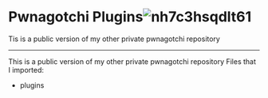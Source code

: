# Pwnagotchi Plugins![nh7c3hsqdlt61](https://user-images.githubusercontent.com/79835819/116105944-16181a80-a6b2-11eb-8525-76a5a0755cb9.png)

Tis is a public version of my other private pwnagotchi repository





----------------
This is a public version of my other private pwnagotchi repository
Files that I imported:
* plugins
